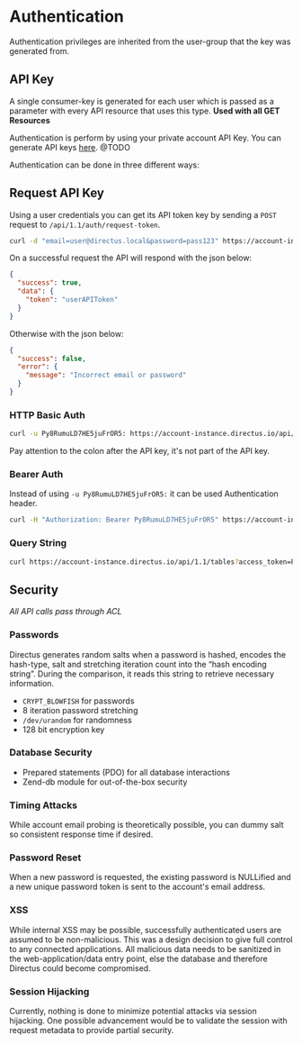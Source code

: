# Authentication

Authentication privileges are inherited from the user-group that the key was generated from.

## API Key
A single consumer-key is generated for each user which is passed as a parameter with every API resource that uses this type. **Used with all GET Resources**

Authentication is perform by using your private account API Key. You can generate API keys [here](#). @TODO

Authentication can be done in three different ways:

## Request API Key
Using a user credentials you can get its API token key by sending a `POST` request to `/api/1.1/auth/request-token`.

```bash
curl -d "email=user@directus.local&password=pass123" https://account-instance.directus.io/api/1.1/auth/request-token
```

On a successful request the API will respond with the json below:

```json
{
  "success": true,
  "data": {
    "token": "userAPIToken"
  }
}
```

Otherwise with the json below:

```json
{
  "success": false,
  "error": {
    "message": "Incorrect email or password"
  }
}
```

### HTTP Basic Auth

```bash
curl -u Py8RumuLD7HE5juFrOR5: https://account-instance.directus.io/api/1.1/tables
```

Pay attention to the colon after the API key, it's not part of the API key.

### Bearer Auth

Instead of using `-u Py8RumuLD7HE5juFrOR5:` it can be used Authentication header.

```bash
curl -H "Authorization: Bearer Py8RumuLD7HE5juFrOR5" https://account-instance.directus.io/api/1.1/tables
```

### Query String

```bash
curl https://account-instance.directus.io/api/1.1/tables?access_token=Py8RumuLD7HE5juFrOR5
```

## Security
*All API calls pass through ACL*

### Passwords
Directus generates random salts when a password is hashed, encodes the hash-type, salt and stretching iteration count into the “hash encoding string”. During the comparison, it reads this string to retrieve necessary information.

* `CRYPT_BLOWFISH` for passwords
* 8 iteration password stretching
* `/dev/urandom` for randomness
* 128 bit encryption key

### Database Security
* Prepared statements (PDO) for all database interactions
* Zend-db module for out-of-the-box security

### Timing Attacks
While account email probing is theoretically possible, you can dummy salt so consistent response time if desired.

### Password Reset
When a new password is requested, the existing password is NULLified and a new unique password token is sent to the account's email address.

### XSS
While internal XSS may be possible, successfully authenticated users are assumed to be non-malicious. This was a design decision to give full control to any connected applications. All malicious data needs to be sanitized in the web-application/data entry point, else the database and therefore Directus could become compromised.

### Session Hijacking
Currently, nothing is done to minimize potential attacks via session hijacking. One possible advancement would be to validate the session with request metadata to provide partial security.
